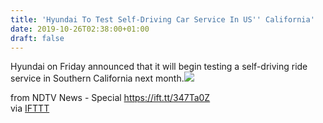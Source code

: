 ```yaml
---
title: 'Hyundai To Test Self-Driving Car Service In US'' California'
date: 2019-10-26T02:38:00+01:00
draft: false
---
```


Hyundai on Friday announced that it will begin testing a self-driving ride service in Southern California next month.![](http://feeds.feedburner.com/~r/NDTV-LatestNews/~4/CfDPzCxg--U)  
  
from NDTV News - Special https://ift.tt/347Ta0Z  
via [IFTTT](https://ifttt.com/?ref=da&site=blogger)